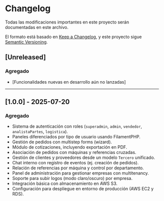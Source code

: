 # Changelog

Todas las modificaciones importantes en este proyecto serán documentadas en este archivo.

El formato está basado en [Keep a Changelog](https://keepachangelog.com/es/1.0.0/), y este proyecto sigue [Semantic Versioning](https://semver.org/lang/es/).

## [Unreleased]

### Agregado
- [Funcionalidades nuevas en desarrollo aún no lanzadas]

---

## [1.0.0] - 2025-07-20

### Agregado
- Sistema de autenticación con roles (`superadmin`, `admin`, `vendedor`, `analistaPartes`, `logistica`).
- Paneles diferenciados por tipo de usuario usando FilamentPHP.
- Gestión de pedidos con multistep forms (wizard).
- Módulo de cotizaciones, incluyendo exportación en PDF.
- Asociación de pedidos con máquinas y referencias cruzadas.
- Gestión de clientes y proveedores desde un modelo `Tercero` unificado.
- Chat interno con registro de eventos (ej. creación de pedidos).
- Relación de referencias por máquina y control por departamento.
- Panel de administración para gestionar empresas con multitenancy.
- Soporte para subir logos (modo claro/oscuro) por empresa.
- Integración básica con almacenamiento en AWS S3.
- Configuración para despliegue en entorno de producción (AWS EC2 y RDS).